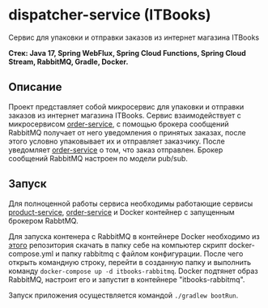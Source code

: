 # dispatcher-service (ITBooks)
Сервис для упаковки и отправки заказов из интернет магазина ITBooks

**Стек: Java 17, Spring WebFlux, Spring Cloud Functions, Spring Cloud Stream, RabbitMQ, Gradle, Docker.**
## Описание
Проект представляет собой микросервис для упаковки и отправки заказов из интернет магазина ITBooks. 
Сервис взаимодействует с микросервисом [order-service](https://github.com/ArtJDev/order-service), с помощью брокера сообщений RabbitMQ получает от него уведомления о принятых заказах, 
после этого условно упаковывает их и отправляет заказчику. После уведомляет [order-service](https://github.com/ArtJDev/order-service) о том, что заказ отправлен.
Брокер сообщений RabbitMQ настроен по модели pub/sub.

## Запуск
Для полноценной работы сервиса необходимы работающие сервисы [product-service](https://github.com/ArtJDev/product-service), [order-service](https://github.com/ArtJDev/order-service) и Docker контейнер с запущенным брокером RabbtMQ. 

Для запуска контенера с RabbitMQ в контейнере Docker необходимо из [этого](https://github.com/ArtJDev/itbooks-deployment/tree/main/docker) репозитория скачать в папку себе на компьютер скрипт docker-compose.yml и папку rabbitmq с файлом конфигурации. После чего открыть командную строку, перейти в созданную папку и выполнить команду
`docker-compose up -d itbooks-rabbitmq`. Docker подтянет образ RabbitMQ, настроит его и запустит в контейнере "itbooks-rabbitmq".

Запуск приложения осуществляется командой `./gradlew bootRun`.
